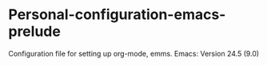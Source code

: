 # Personal-configuration-emacs-prelude
Configuration file for setting up org-mode, emms. 
Emacs: Version 24.5 (9.0)
